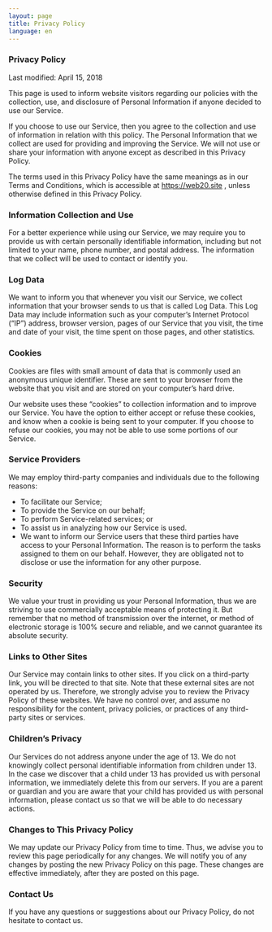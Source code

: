 ```yaml
---
layout: page
title: Privacy Policy
language: en
---
```


### Privacy Policy

Last modified: April 15, 2018

This page is used to inform website visitors regarding our policies with the collection, use, and disclosure of 
Personal Information if anyone decided to use our Service.

If you choose to use our Service, then you agree to the collection and use of information in relation with this policy. 
The Personal Information that we collect are used for providing and improving the Service. We will not use or share 
your information with anyone except as described in this Privacy Policy.

The terms used in this Privacy Policy have the same meanings as in our Terms and Conditions, which is accessible at 
https://web20.site , unless otherwise defined in this Privacy Policy.

### Information Collection and Use

For a better experience while using our Service, we may require you to provide us with certain personally identifiable 
information, including but not limited to your name, phone number, and postal address. The information that we collect 
will be used to contact or identify you.

### Log Data

We want to inform you that whenever you visit our Service, we collect information that your browser sends to us that is 
called Log Data. This Log Data may include information such as your computer’s Internet Protocol (“IP”) address, browser 
version, pages of our Service that you visit, the time and date of your visit, the time spent on those pages, and other 
statistics.

### Cookies

Cookies are files with small amount of data that is commonly used an anonymous unique identifier. These are sent to your 
browser from the website that you visit and are stored on your computer’s hard drive.

Our website uses these “cookies” to collection information and to improve our Service. You have the option to either 
accept or refuse these cookies, and know when a cookie is being sent to your computer. If you choose to refuse our 
cookies, you may not be able to use some portions of our Service.

### Service Providers

We may employ third-party companies and individuals due to the following reasons:

* To facilitate our Service;
* To provide the Service on our behalf;
* To perform Service-related services; or
* To assist us in analyzing how our Service is used.
* We want to inform our Service users that these third parties have access to your Personal Information. The reason is 
to perform the tasks assigned to them on our behalf. However, they are obligated not to disclose or use the information 
for any other purpose.

### Security

We value your trust in providing us your Personal Information, thus we are striving to use commercially acceptable means 
of protecting it. But remember that no method of transmission over the internet, or method of electronic storage is 100% 
secure and reliable, and we cannot guarantee its absolute security.

### Links to Other Sites

Our Service may contain links to other sites. If you click on a third-party link, you will be directed to that site. 
Note that these external sites are not operated by us. Therefore, we strongly advise you to review the Privacy Policy of 
these websites. We have no control over, and assume no responsibility for the content, privacy policies, or practices of 
any third-party sites or services.

### Children’s Privacy

Our Services do not address anyone under the age of 13. We do not knowingly collect personal identifiable information 
from children under 13. In the case we discover that a child under 13 has provided us with personal information, we 
immediately delete this from our servers. If you are a parent or guardian and you are aware that your child has provided 
us with personal information, please contact us so that we will be able to do necessary actions.

### Changes to This Privacy Policy

We may update our Privacy Policy from time to time. Thus, we advise you to review this page periodically for any 
changes. We will notify you of any changes by posting the new Privacy Policy on this page. These changes are effective 
immediately, after they are posted on this page.

### Contact Us

If you have any questions or suggestions about our Privacy Policy, do not hesitate to contact us.